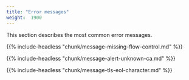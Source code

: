 ```yaml
---
title: "Error messages"
weight:  1900
---
```

<!-- DISCLAIMER: This file is based on the syslog-ng Open Source Edition documentation https://github.com/balabit/syslog-ng-ose-guides/commit/2f4a52ee61d1ea9ad27cb4f3168b95408fddfdf2 and is used under the terms of The syslog-ng Open Source Edition Documentation License. The file has been modified by Axoflow. -->

This section describes the most common error messages.

{{% include-headless "chunk/message-missing-flow-control.md" %}}

{{% include-headless "chunk/message-alert-unknown-ca.md" %}}

{{% include-headless "chunk/message-tls-eol-character.md" %}}
